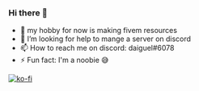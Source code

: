 ### Hi there 👋



- 🔭 my hobby for now is making fivem resources
- 🤔 I’m looking for help to mange a server on discord
- 📫 How to reach me on discord: daiguel#6078
- ⚡ Fun fact: I'm a noobie 😅

[![ko-fi](https://ko-fi.com/img/githubbutton_sm.svg)](https://ko-fi.com/N4N6G66H9)
